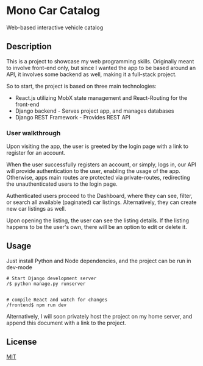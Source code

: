 # Mono Car Catalog
Web-based interactive vehicle catalog

## Description

This is a project to showcase my web programming skills. Originally meant to involve front-end only, but since I wanted the app to be based around an API, it involves some backend as well, making it a full-stack project.

So to start, the project is based on three main technologies: 

* React.js utilizing MobX state management and React-Routing for the front-end
* Django backend - Serves project app, and manages databases
* Django REST Framework - Provides REST API 

### User walkthrough

Upon visiting the app, the user is greeted by the login page with a link to register for an account. 

When the user successfully registers an account, or simply, logs in, our API will provide authentication to the user, enabling the usage of the app. Otherwise, apps main routes are protected via private-routes, redirecting the unauthenticated users to the login page.

Authenticated users proceed to the Dashboard, where they can see, filter, or search all available (paginated) car listings. Alternatively, they can create new car listings as well.

Upon opening the listing, the user can see the listing details. If the listing happens to be the user's own, there will be an option to edit or delete it.


## Usage

Just install Python and Node dependencies, and the project can be run in dev-mode 

```
# Start Django development server
/$ python manage.py runserver 


# compile React and watch for changes
/frontend$ npm run dev
```

Alternatively, I will soon privately host the project on my home server, and append this document with a link to the project. 

## License
[MIT](https://choosealicense.com/licenses/mit/)